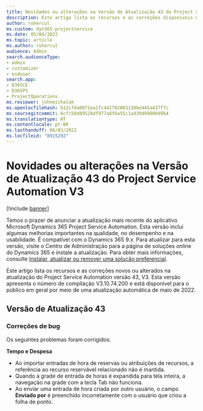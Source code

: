```yaml
---
title: Novidades ou alterações na Versão de Atualização 43 do Project Service Automation V3
description: Este artigo lista os recursos e as correções disponíveis na atualização do Microsoft Dynamics 365 Project Service Automation versão 43, V3.
author: ruhercul
ms.custom: dyn365-projectservice
ms.date: 05/04/2022
ms.topic: article
ms.author: ruhercul
audience: Admin
search.audienceType:
- admin
- customizer
- enduser
search.app:
- D365CE
- D365PS
- ProjectOperations
ms.reviewer: johnmichalak
ms.openlocfilehash: b12cfda08f1ea1fc441782003130be445a437f7c
ms.sourcegitcommit: 6cfc50d89528df977a8f6a55c1ad39d99800d9b4
ms.translationtype: HT
ms.contentlocale: pt-BR
ms.lasthandoff: 06/03/2022
ms.locfileid: "8915292"
---
```

# <a name="whats-new-or-changed-in-project-service-automation-update-release-43-v3"></a>Novidades ou alterações na Versão de Atualização 43 do Project Service Automation V3

[!include [banner](../includes/psa-now-project-operations.md)]

Temos o prazer de anunciar a atualização mais recente do aplicativo Microsoft Dynamics 365 Project Service Automation. Esta versão inclui algumas melhorias importantes na qualidade, no desempenho e na usabilidade. É compatível com o Dynamics 365 9.x. Para atualizar para esta versão, visite o Centro de Administração para a página de soluções online do Dynamics 365 e instale a atualização. Para obter mais informações, consulte [Instalar, atualizar ou remover uma solução preferencial](/power-platform/admin/install-remove-preferred-solution).

Este artigo lista os recursos e as correções novos ou alterados na atualização do Project Service Automation versão 43, V3. Esta versão apresenta o número de compilação V3.10.74.200 e está disponível para o público em geral por meio de uma atualização automática de maio de 2022.

## <a name="update-release-43"></a>Versão de Atualização 43

### <a name="bug-fixes"></a>Correções de bug

Os seguintes problemas foram corrigidos.


**Tempo e Despesa**

- Ao importar entradas de hora de reservas ou atribuições de recursos, a referência ao recurso reservável relacionado não é mantida.
- Quando a grade de entrada de horas é expandida para tela inteira, a navegação na grade com a tecla Tab não funciona.
- Ao enviar uma entrada de hora criada por outro usuário, o campo **Enviado por** é preenchido incorretamente com o usuário que criou a folha de ponto.
